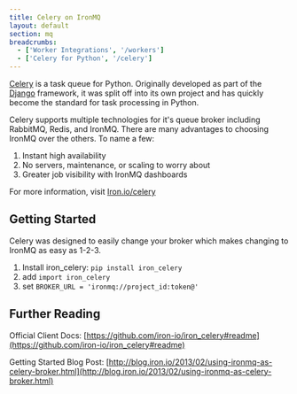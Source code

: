 ```yaml
---
title: Celery on IronMQ
layout: default
section: mq
breadcrumbs:
  - ['Worker Integrations', '/workers']
  - ['Celery for Python', '/celery']
---
```


[Celery](http://celeryproject.org/) is a task queue for Python. Originally developed as part of the [Django](https://www.djangoproject.com/) framework,
it was split off into its own project and has quickly become the standard for task processing in Python.

Celery supports multiple technologies for it's queue broker including RabbitMQ, Redis, and IronMQ. There are many advantages to choosing IronMQ
over the others. To name a few:

1. Instant high availability
1. No servers, maintenance, or scaling to worry about
1. Greater job visibility with IronMQ dashboards

For more information, visit [Iron.io/celery](http://www.iron.io/celery)


## Getting Started

Celery was designed to easily change your broker which makes changing to IronMQ as easy as 1-2-3.

1. Install iron_celery: `pip install iron_celery`
1. add `import iron_celery`
1. set `BROKER_URL = 'ironmq://project_id:token@'`


## Further Reading

Official Client Docs: [https://github.com/iron-io/iron_celery#readme](https://github.com/iron-io/iron_celery#readme)

Getting Started Blog Post: [http://blog.iron.io/2013/02/using-ironmq-as-celery-broker.html](http://blog.iron.io/2013/02/using-ironmq-as-celery-broker.html)